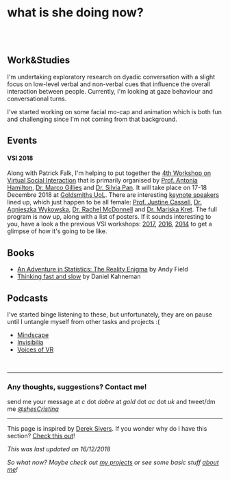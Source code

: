 # **what is she doing now?**
<br><br>
## Work&Studies

I'm undertaking exploratory research on dyadic conversation with a slight focus on low-level verbal and non-verbal cues that influence the overall interaction between people. Currently, I'm looking at gaze behaviour and conversational turns.

I've started working on some facial mo-cap and animation which is both fun and challenging since I'm not coming from that background.




## Events 
#### VSI 2018
Along with Patrick Falk, I'm helping to put together the [4th Workshop on Virtual Social Interaction](https://sites.google.com/view/vsi2018/home) that is primarily organised by [Prof. Antonia Hamilton](https://www.ucl.ac.uk/icn/research/research-groups/social-neuroscience), [Dr. Marco Gillies](https://www.doc.gold.ac.uk/~mas02mg/MarcoGillies/) and [Dr. Silvia Pan](https://sites.google.com/site/panxueni/). It will take place on 17-18 Decembre 2018 at [Goldsmiths UoL](https://www.gold.ac.uk). There are interesting [keynote speakers](https://sites.google.com/view/vsi2018/confirmed-speakers) lined up, which just happen to be all female: [Prof. Justine Cassell](http://www.justinecassell.com/), [Dr. Agnieszka Wykowska](https://www.iit.it/people/agnieszka-wykowska), [Dr. Rachel McDonnell](https://www.scss.tcd.ie/Rachel.McDonnell/) and [Dr. Mariska Kret](http://www.mariskakret.com/). 
The full program is now up, along with a list of posters.
If it sounds interesting to you, have a look a the previous VSI workshops: [2017](https://sites.google.com/view/vsi2017), [2016](https://sites.google.com/site/virtualsocialworkshop2016/), [2014](https://sites.google.com/site/virtualsocialworkshop/) to get a glimpse of how it's going to be like.


## Books

* [An Adventure in Statistics: The Reality Enigma](https://www.amazon.co.uk/Adventure-Statistics-Reality-Enigma/dp/1446210456/) by  Andy Field
* [Thinking fast and slow](https://www.amazon.co.uk/Thinking-Fast-Slow-Daniel-Kahneman/dp/0606275649) by  Daniel Kahneman


## Podcasts

I've started binge listening to these, but unfortunately, they are on pause until I untangle myself from other tasks and projects :( 
* [Mindscape](https://www.preposterousuniverse.com/podcast/2018/07/02/welcome-to-the-mindscape-podcast/)
* [Invisibilia](https://www.npr.org/invisibilia/)
* [Voices of VR](http://voicesofvr.com/)

<br>

---

### Any thoughts, suggestions? Contact me!
send me your message at *c* dot *dobre* at *gold* dot *ac* dot *uk* 
and tweet/dm me *[@shesCristina](https://twitter.com/shesCristina)*

---

This page is inspired by [Derek Sivers](https://sivers.org/).  If you wonder why do I have this section?  [Check this out](https://nownownow.com/about)! 

*This was last updated on 16/12/2018*

*So what now? Maybe check out [my projects](https://cristinadobre.github.io/projects.html) or see some basic stuff [about me](https://cristinadobre.github.io/)!*
